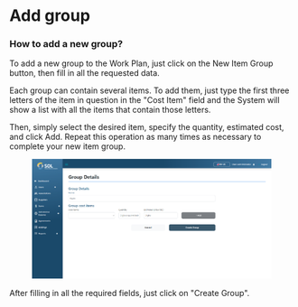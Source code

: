# Add group

### How to add a new group?

To add a new group to the Work Plan, just click on the New Item Group button, then fill in all the requested data.

Each group can contain several items. To add them, just type the first three letters of the item in question in the "Cost Item" field and the System will show a list with all the items that contain those letters.

Then, simply select the desired item, specify the quantity, estimated cost, and click Add. Repeat this operation as many times as necessary to complete your new item group.

<figure><img src="../../../../.gitbook/assets/new-group.png" alt=""><figcaption></figcaption></figure>

After filling in all the required fields, just click on "Create Group".
